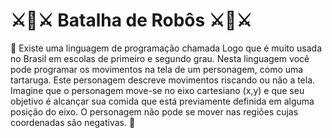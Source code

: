 # ⚔️🤖⚔️ Batalha de Robôs ⚔️🤖⚔️


📜 Existe uma linguagem de programação chamada Logo que é muito usada no Brasil em 
escolas de primeiro e segundo grau. Nesta linguagem você pode programar os 
movimentos na tela de um personagem, como uma tartaruga. Este personagem descreve 
movimentos riscando ou não a tela. Imagine que o personagem move-se no eixo 
cartesiano (x,y) e que seu objetivo é alcançar sua comida que está previamente definida 
em alguma posição do eixo. O personagem não pode se mover nas regiões cujas 
coordenadas são negativas. 📜
